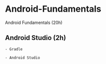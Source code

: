 # Android-Fundamentals
Android Fundamentals (20h)

## Android Studio (2h)
    
    - Gradle

    - Android Studio
  
 
